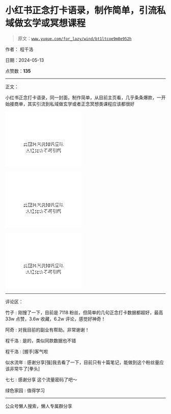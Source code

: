 # 小红书正念打卡语录，制作简单，引流私域做玄学或冥想课程

> 原文：[`www.yuque.com/for_lazy/wind/bt1ltcoe9m8e952h`](https://www.yuque.com/for_lazy/wind/bt1ltcoe9m8e952h)

作者： 程千洛

日期：2024-05-13

点赞数：**135**

* * *

正文：

小红书正念打卡语录，同一封面，制作简单，从目前主页看，几乎条条爆款，一开始接商单，其实引流到私域做玄学或者正念冥想类课程应该都很好

![](img/f378ce3bb03e7ff1d365cfbd0d080eaf.png)

![](img/b3860ef9d6f772212aad6c424e3e03c0.png)

![](img/c582b4560befd458183406676f731504.png)

* * *

评论区：

竹子 : 刚搜了一下，目前是 7118 粉丝，但简单的几句正念打卡数据都超好，最高 33w 点赞，3.6w 收藏，6.2w 评论，感觉好神奇！

阿奇 : 对我目前的副业有帮助。非常谢谢！

程千洛 : 是的，类似同款数据也不错

程千洛 : [握手]客气啦

似水流年 : 感谢分享[强]我去看了一下，目前只有十篇笔记，能做到这个粉丝量应该非常牛了[拳头]

七七 : 感谢分享 这个流量密码了吧～

绿色家园 : 值得学习

* * *

公众号懒人搜索，懒人专属群分享
